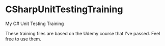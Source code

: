 # CSharpUnitTestingTraining
My C# Unit Testing Training

These training files are based on the Udemy course that I've passed.
Feel free to use them.
